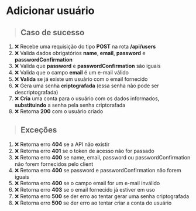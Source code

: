 # Adicionar usuário

> ## Caso de sucesso

1. ❌ Recebe uma requisição do tipo **POST** na rota **/api/users**
2. ❌ Valida dados obrigatórios **name**, **email**, **password** e **passwordConfirmation**
3. ❌ Valida que **password** e **passwordConfirmation** são iguais
4. ❌ Valida que o campo **email** é um e-mail válido
5. ❌ **Valida** se já existe um usuário com o email fornecido
6. ❌ Gera uma senha **criptografada** (essa senha não pode ser descriptografada)
7. ❌ **Cria** uma conta para o usuário com os dados informados, **substituindo** a senha pela senha criptorafada
8. ❌ Retorna **200** com o usuário criado

> ## Exceções

1. ❌ Retorna erro **404** se a API não existir
2. ❌ Retorna erro **401** se o token de acesso não for passado
3. ❌ Retorna erro **400** se name, email, password ou passwordConfirmation não forem fornecidos pelo client
4. ❌ Retorna erro **400** se password e passwordConfirmation não forem iguais
5. ❌ Retorna erro **400** se o campo email for um e-mail inválido
6. ❌ Retorna erro **403** se o email fornecido já estiver em uso
7. ❌ Retorna erro **500** se der erro ao tentar gerar uma senha criptografada
8. ❌ Retorna erro **500** se der erro ao tentar criar a conta do usuário